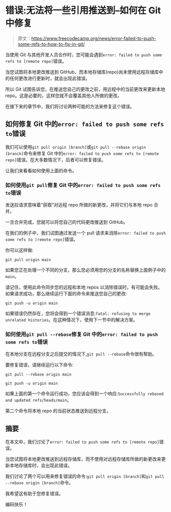 # 错误:无法将一些引用推送到–如何在 Git 中修复

> 原文：<https://www.freecodecamp.org/news/error-failed-to-push-some-refs-to-how-to-fix-in-git/>

当使用 Git 与其他开发人员合作时，您可能会遇到`error: failed to push some refs to [remote repo]`错误。

当您试图将本地更改推送到 GitHub，而本地存储库(repo)尚未使用远程存储库中的任何更改进行更新时，就会出现此错误。

所以 Git 试图告诉您，在推送您自己的更改之前，用远程中的当前更改来更新本地 repo。这是必要的，这样您就不会覆盖其他人所做的更改。

在接下来的章节中，我们将讨论两种可能的方法来修复这个错误。

## 如何修复 Git 中的`error: failed to push some refs to`错误

我们可以使用`git pull origin [branch]`或`git pull --rebase origin [branch]`命令来修复 Git 中的`error: failed to push some refs to [remote repo]`错误。在大多数情况下，后者可以修复错误。

让我们来看看如何使用上面的命令。

### 如何使用`git pull`修复 Git 中的`error: failed to push some refs to`错误

发送拉请求意味着“获取”对远程 repo 所做的新更改，并将它们与本地 repo 合并。

一旦合并完成，您就可以将您自己的代码更改推送到 GitHub。

在我们的例子中，我们试图通过发送一个 pull 请求来消除`error: failed to push some refs to [remote repo]`错误。

你可以这样做:

```
git pull origin main
```

如果您正在处理一个不同的分支，那么您必须用您的分支的名称替换上面例子中的`main`。

请记住，使用此命令同步您的远程和本地 repos 以消除错误时，有可能会失败。如果请求成功，那么继续运行下面的命令来推送您自己的更改:

```
git push -u origin main
```

如果错误仍然存在，您将会得到一个错误消息:`fatal: refusing to merge unrelated histories`。在这种情况下，使用下一节中的解决方案。

### 如何使用`git pull --rebase`修复 Git 中的`error: failed to push some refs to`错误

在本地分支在远程分支之后提交的情况下,`git pull --rebase`命令很有帮助。

要修复错误，请继续运行以下命令:

```
git pull --rebase origin main

git push -u origin main 
```

如果上面的第一个命令运行成功，您应该会得到一个响应:`Successfully rebased and updated refs/heads/main`。

第二个命令将本地 repo 的当前状态推送到远程分支。

## 摘要

在本文中，我们讨论了`error: failed to push some refs to [remote repo]`错误。

当您试图将本地更改推送到远程存储库，而不使用对远程存储库所做的新更改来更新本地存储库时，会出现此错误。

我们讨论了两个可以用来修复错误的命令:`git pull origin [branch]`和`git pull --rebase origin [branch]`命令。

我希望这有助于您修复错误。

编码快乐！